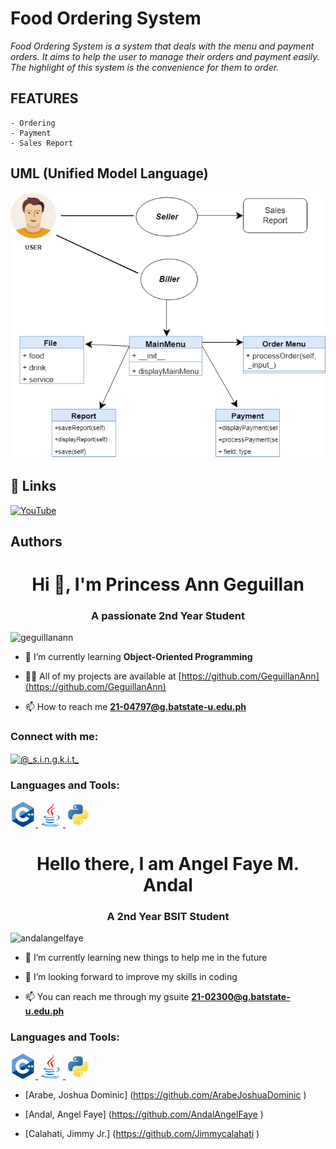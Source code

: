 
# **Food Ordering System**
*Food Ordering System is a system that deals with the menu and payment orders. It aims to help the user to manage their orders and payment easily. The highlight of this system is the convenience for them to order.*

## FEATURES
    - Ordering
    - Payment
    - Sales Report 
    
## **UML (Unified Model Language)**

![alt text](UML.png "UML")

## 🔗 Links
[![YouTube](https://m.youtube.com/style=for-the-badge&logo=ko-fi&logoColor=white)](https://www.youtube.com/@food_hq)

## Authors

<h1 align="center">Hi 👋, I'm Princess Ann Geguillan</h1>
<h3 align="center">A passionate 2nd Year Student</h3>
<img align="right" alt "Coding" width="400" scr="

<p align="left"> <img src="https://komarev.com/ghpvc/?username=geguillanann&label=Profile%20views&color=0e75b6&style=flat" alt="geguillanann" /> </p>

- 🌱 I’m currently learning **Object-Oriented Programming**

- 👨‍💻 All of my projects are available at [https://github.com/GeguillanAnn](https://github.com/GeguillanAnn)

- 📫 How to reach me **21-04797@g.batstate-u.edu.ph**

<h3 align="left">Connect with me:</h3>
<p align="left">
<a href="https://instagram.com/@_s.i.n.g.k.i.t_" target="blank"><img align="center" src="https://raw.githubusercontent.com/rahuldkjain/github-profile-readme-generator/master/src/images/icons/Social/instagram.svg" alt="@_s.i.n.g.k.i.t_" height="30" width="40" /></a>
</p>

<h3 align="left">Languages and Tools:</h3>
<p align="left"> <a href="https://www.w3schools.com/cpp/" target="_blank" rel="noreferrer"> <img src="https://raw.githubusercontent.com/devicons/devicon/master/icons/cplusplus/cplusplus-original.svg" alt="cplusplus" width="40" height="40"/> </a> <a href="https://www.java.com" target="_blank" rel="noreferrer"> <img src="https://raw.githubusercontent.com/devicons/devicon/master/icons/java/java-original.svg" alt="java" width="40" height="40"/> </a> <a href="https://www.python.org" target="_blank" rel="noreferrer"> <img src="https://raw.githubusercontent.com/devicons/devicon/master/icons/python/python-original.svg" alt="python" width="40" height="40"/> </a> </p>

<h1 align="center">Hello there, I am Angel Faye M. Andal</h1>
<h3 align="center">A 2nd Year BSIT Student</h3>
<img align="right" alt "Coding" width="400" scr="
     
<p align="left"> <img src="https://komarev.com/ghpvc/?usernameandalangelfaye=&label=Profile%20views&color=0e75b6&style=flat" alt="andalangelfaye" /> </p>

- 🌱 I’m currently learning new things to help me in the future

- 💞️ I’m looking forward to improve my skills in coding

- 📫 You can reach me through my gsuite **21-02300@g.batstate-u.edu.ph**
     
<h3 align="left">Languages and Tools:</h3>
<p align="left"> <a href="https://www.w3schools.com/cpp/" target="_blank" rel="noreferrer"> <img src="https://raw.githubusercontent.com/devicons/devicon/master/icons/cplusplus/cplusplus-original.svg" alt="cplusplus" width="40" height="40"/> </a> <a href="https://www.java.com" target="_blank" rel="noreferrer"> <img src="https://raw.githubusercontent.com/devicons/devicon/master/icons/java/java-original.svg" alt="java" width="40" height="40"/> </a> <a href="https://www.python.org" target="_blank" rel="noreferrer"> <img src="https://raw.githubusercontent.com/devicons/devicon/master/icons/python/python-original.svg" alt="python" width="40" height="40"/> </a> </p>










- [Arabe, Joshua Dominic] (https://github.com/ArabeJoshuaDominic ) 

- [Andal, Angel Faye] (https://github.com/AndalAngelFaye )

- [Calahati, Jimmy Jr.] (https://github.com/Jimmycalahati ) 


























